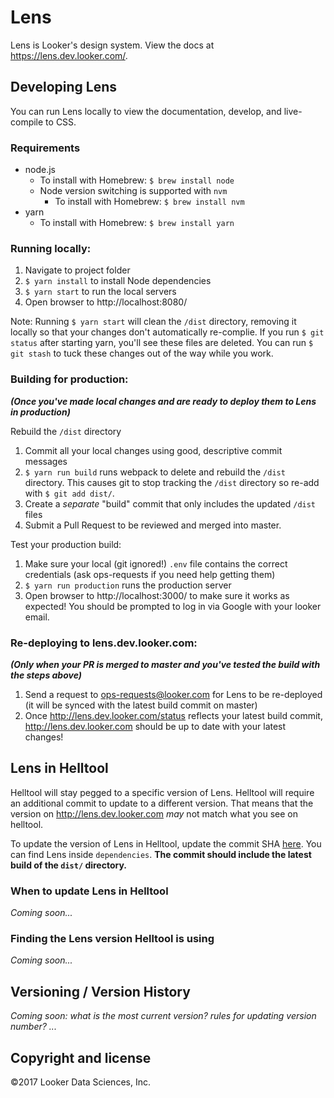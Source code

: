 # Lens

Lens is Looker's design system. View the docs at https://lens.dev.looker.com/.

## Developing Lens

You can run Lens locally to view the documentation, develop, and live-compile to CSS.

### Requirements

- node.js
  - To install with Homebrew: `$ brew install node`
  - Node version switching is supported with `nvm`
    - To install with Homebrew: `$ brew install nvm`
- yarn
  - To install with Homebrew: `$ brew install yarn`

### Running locally:
1. Navigate to project folder
2. `$ yarn install` to install Node dependencies
3. `$ yarn start` to run the local servers
4. Open browser to http://localhost:8080/

Note: Running `$ yarn start` will clean the `/dist` directory, removing it locally so that your changes don't automatically re-complie. If you run `$ git status` after starting yarn, you'll see these files are deleted. You can run `$ git stash` to tuck these changes out of the way while you work.

### Building for production:
_**(Once you've made local changes and are ready to deploy them to Lens in production)**_

Rebuild the `/dist` directory
1. Commit all your local changes using good, descriptive commit messages
2. `$ yarn run build` runs webpack to delete and rebuild the `/dist` directory. This
causes git to stop tracking the `/dist` directory so re-add with `$ git add dist/`.
3. Create a _separate_ "build" commit that only includes the updated `/dist` files
4. Submit a Pull Request to be reviewed and merged into master.

Test your production build:
1. Make sure your local (git ignored!) `.env` file contains the correct credentials (ask ops-requests if you need help getting them)
2. `$ yarn run production` runs the production server
3. Open browser to http://localhost:3000/ to make sure it works as expected! You should be prompted to log in via Google with your looker email.

### Re-deploying to lens.dev.looker.com:
_**(Only when your PR is merged to master and you've tested the build with the steps above)**_

1. Send a request to ops-requests@looker.com for Lens to be re-deployed (it will be synced with the latest build commit on master)
2. Once http://lens.dev.looker.com/status reflects your latest build commit, http://lens.dev.looker.com should be up to date with your latest changes!

## Lens in Helltool
Helltool will stay pegged to a specific version of Lens. Helltool will require
an additional commit to update to a different version. That means that the version on http://lens.dev.looker.com  _may_ not match what you see on helltool.

To update the version of Lens in Helltool, update the commit SHA  [here](https://github.com/looker/helltool/blob/master/package.json).
You can find Lens inside `dependencies`. **The commit should include the
latest build of the `dist/` directory.**

### When to update Lens in Helltool
_Coming soon..._

### Finding the Lens version Helltool is using
_Coming soon..._

## Versioning / Version History
_Coming soon: what is the most current version? rules for updating version number? ..._

## Copyright and license
©2017 Looker Data Sciences, Inc.
